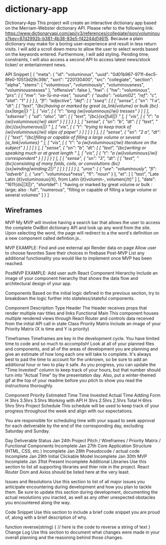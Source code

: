 # dictionary-app

Dictionary-App
This project will create an interactive dictionary app based on the Merriam-Webster dictionary API. Please refer to the following link: https://www.dictionaryapi.com/api/v3/references/collegiate/json/voluminous?key=87d2992b-b381-4b38-83e5-f42244d14615. Because a plain dictionary may make for a boring user-experience and result in less return visits. I will add a scroll down menu to allow the user to select words based on the keywords entered. Furthermore, I will add styling. Pending time, constraints, I will also access a second API to access latest news/stock ticker/ or entertainment news.

API Snippet
[
    {
        "meta": {
            "id": "voluminous",
            "uuid": "0d01b967-971f-4ec5-8fe0-10513d29c39b",
            "sort": "220130400",
            "src": "collegiate",
            "section": "alpha",
            "stems": [
                "voluminous",
                "voluminously",
                "voluminousness",
                "voluminousnesses"
            ],
            "offensive": false
        },
        "hwi": {
            "hw": "vo*lu*mi*nous",
            "prs": [
                {
                    "mw": "və-ˈlü-mə-nəs",
                    "sound": {
                        "audio": "volumi02",
                        "ref": "c",
                        "stat": "1"
                    }
                }
            ]
        },
        "fl": "adjective",
        "def": [
            {
                "sseq": [
                    [
                        [
                            "sense",
                            {
                                "sn": "1 a",
                                "dt": [
                                    [
                                        "text",
                                        "{bc}having or marked by great {a_link|volume} or bulk {bc}{sx|large||} "
                                    ],
                                    [
                                        "vis",
                                        [
                                            {
                                                "t": "long {wi}voluminous{/wi} tresses"
                                            }
                                        ]
                                    ]
                                ],
                                "sdsense": {
                                    "sd": "also",
                                    "dt": [
                                        [
                                            "text",
                                            "{bc}{sx|full||} "
                                        ],
                                        [
                                            "vis",
                                            [
                                                {
                                                    "t": "a {wi}voluminous{/wi} skirt"
                                                }
                                            ]
                                        ]
                                    ]
                                }
                            }
                        ],
                        [
                            "sense",
                            {
                                "sn": "b",
                                "dt": [
                                    [
                                        "text",
                                        "{bc}{sx|numerous||} "
                                    ],
                                    [
                                        "vis",
                                        [
                                            {
                                                "t": "trying to keep track of {wi}voluminous{/wi} slips of paper"
                                            }
                                        ]
                                    ]
                                ]
                            }
                        ]
                    ],
                    [
                        [
                            "sense",
                            {
                                "sn": "2 a",
                                "dt": [
                                    [
                                        "text",
                                        "{bc}filling or capable of filling a large volume or several {a_link|volumes} "
                                    ],
                                    [
                                        "vis",
                                        [
                                            {
                                                "t": "a {wi}voluminous{/wi} literature on the subject"
                                            }
                                        ]
                                    ]
                                ]
                            }
                        ],
                        [
                            "sense",
                            {
                                "sn": "b",
                                "dt": [
                                    [
                                        "text",
                                        "{bc}writing or speaking much or at great length "
                                    ],
                                    [
                                        "vis",
                                        [
                                            {
                                                "t": "a {wi}voluminous{/wi} correspondent"
                                            }
                                        ]
                                    ]
                                ]
                            }
                        ]
                    ],
                    [
                        [
                            "sense",
                            {
                                "sn": "3",
                                "dt": [
                                    [
                                        "text",
                                        "{bc}consisting of many folds, coils, or convolutions {bc}{sx|winding|winding:2|}"
                                    ]
                                ]
                            }
                        ]
                    ]
                ]
            }
        ],
        "uros": [
            {
                "ure": "vo*lu*mi*nous*ly",
                "fl": "adverb"
            },
            {
                "ure": "vo*lu*mi*nous*ness",
                "fl": "noun"
            }
        ],
        "et": [
            [
                "text",
                "Late Latin {it}voluminosus{/it}, from Latin {it}volumin-, volumen{/it}"
            ]
        ],
        "date": "1611{ds||3||}",
        "shortdef": [
            "having or marked by great volume or bulk : large; also : full",
            "numerous",
            "filling or capable of filling a large volume or several volumes"
        ]
    }
]
## Wireframes




MVP
My MVP will involve having a search bar that allows the user to access the complete OwlBot dictionary API and look up any word from the site. Upon selecting the word, the page will redirect to a the word's definition on a new component called defintion.js..

MVP EXAMPLE:
Find and use external api
Render data on page
Allow user to choose favorites
Save their choices in firebase
Post-MVP
List any additional functionality you would like to implement once MVP has been reached.

PostMVP EXAMPLE:
Add user auth
React Component Hierarchy
Include an image of your component hierarchy that shows the data flow and architectural design of your app.

Components
Based on the initial logic defined in the previous section, try to breakdown the logic further into stateless/stateful components.

Component	Description	Type
Header	The Header receives props that render multiple nav titles and links	Functional
Main	This component houses multiple rendered views through React Router and controls data received from the initial API call in state	Class
Priority Matrix
Include an image of your Priority Matrix (X is time and Y is priority)

Timeframes
Timeframes are key in the development cycle. You have limited time to code and so much to accomplish! Look at all of your planned files and components, and all of the areas of development you are planning and give an estimate of how long each one will take to complete. It's always best to pad the time to account for the unknown, so be sure to add an additional hour or two to play it safe. As you progress, you can update the "Time Invested" column to keep track of your hours, but that number should turn into "Actual Time" by the presentation day. Also, put a winter-themed gif at the top of your readme before you pitch to show you read the instructions thoroughly.

Component	Priority	Estimated Time	Time Invested	Actual Time
Adding Form	H	3hrs	3.5hrs	3.5hrs
Working with API	H	3hrs	2.5hrs	2.5hrs
Total	H	6hrs	5hrs	5hrs
Project Schedule
This schedule will be used to keep track of your progress throughout the week and align with our expectations.

You are responsible for scheduling time with your squad to seek approval for each deliverable by the end of the corresponding day, excluding Saturday and Sunday.

Day	Deliverable	Status
Jan 24th	Project Pitch / Wireframes / Priority Matrix / Functional Components	Incomplete
Jan 27th	Core Application Structure (HTML, CSS, etc.)	Incomplete
Jan 28th	Pseudocode / actual code	Incomplete
Jan 29th	Initial Clickable Model	Incomplete
Jan 30th	MVP	Incomplete
Jan 31tst	Present	Incomplete
Additional Libraries
Use this section to list all supporting libraries and thier role in the project. React Router Dom and Axios should be listed here at the very least.

Issues and Resolutions
Use this section to list of all major issues you anticipate encountering during development and how you plan to tackle them. Be sure to update this section during development, documenting the actual resolutions you inacted, as well as any other unexpected obstacles you encountered along the way.

Code Snippet
Use this section to include a brief code snippet you are proud of, along with a brief description of why.

function reverse(string) {
	// here is the code to reverse a string of text
}
Change Log
Use this section to document what changes were made in your overall planning and the reasoning behind those changes.
